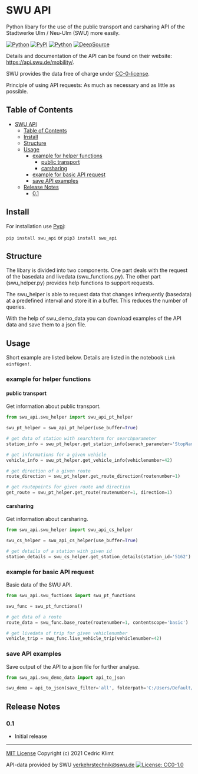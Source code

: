 # SWU API

Python libary for the use of the public transport and carsharing API of the Stadtwerke Ulm / Neu-Ulm (SWU) more easily.

[![Python](https://img.shields.io/pypi/pyversions/swu_api.svg)](https://badge.fury.io/py/swu_api)
[![PyPI](https://badge.fury.io/py/swu_api.svg)](https://badge.fury.io/py/swu_api)
[![Python](https://img.shields.io/github/license/CeKl/dev_swu_api.svg)](https://opensource.org/licenses/MIT)
[![DeepSource](https://deepsource.io/gh/CeKl/dev_swu_api.svg/?label=active+issues&token=qITdjDkP_9a7eS5lCgccaIHO)](https://deepsource.io/gh/CeKl/dev_swu_api/?ref=repository-badge)

Details and documentation of the API can be found on their website: <https://api.swu.de/mobility/>.

SWU provides the data free of charge under [CC-0-license](http://creativecommons.org/publicdomain/zero/1.0/).

Principle of using API requests: As much as necessary and as little as possible.

## Table of Contents

- [SWU API](#swu-api)
  - [Table of Contents](#table-of-contents)
  - [Install](#install)
  - [Structure](#structure)
  - [Usage](#usage)
    - [example for helper functions](#example-for-helper-functions)
      - [public transport](#public-transport)
      - [carsharing](#carsharing)
    - [example for basic API request](#example-for-basic-api-request)
    - [save API examples](#save-api-examples)
  - [Release Notes](#release-notes)
    - [0.1](#01)

## Install

For installation use [Pypi](https://pypi.org/project/swu_api/):

`pip install swu_api` or `pip3 install swu_api`

## Structure

The libary is divided into two components. One part deals with the request of the basedata and livedata (swu_functions.py). The other part (swu_helper.py) provides help functions to support requests.

The swu_helper is able to request data that changes infrequently (basedata) at a predefined interval and store it in a buffer. This reduces the number of queries.

With the help of swu_demo_data you can download examples of the API data and save them to a json file.

## Usage

Short example are listed below. Details are listed in the notebook `Link einfügen!`.

### example for helper functions

#### public transport

Get information about public transport.

```python
from swu_api.swu_helper import swu_api_pt_helper

swu_pt_helper = swu_api_pt_helper(use_buffer=True)

# get data of station with searchterm for searchparameter
station_info = swu_pt_helper.get_station_info(serach_parameter='StopName', serach_term='Justizgebäude')

# get informations for a given vehicle
vehicle_info = swu_pt_helper.get_vehicle_info(vehiclenumber=42)

# get direction of a given route
route_direction = swu_pt_helper.get_route_direction(routenumber=1)

# get routepoints for given route and direction
get_route = swu_pt_helper.get_route(routenumber=1, direction=1)
```

#### carsharing

Get information about carsharing.

```python
from swu_api.swu_helper import swu_api_cs_helper

swu_cs_helper = swu_api_cs_helper(use_buffer=True)

# get details of a station with given id
station_details = swu_cs_helper.get_station_details(station_id='5162')
```

### example for basic API request

Basic data of the SWU API.

```python
from swu_api.swu_fuctions import swu_pt_functions

swu_func = swu_pt_functions()

# get data of a route
route_data = swu_func.base_route(routenumber=1, contentscope='basic')

# get livedata of trip for given vehiclenumber
vehicle_trip = swu_func.live_vehicle_trip(vehiclenumber=42)

```

### save API examples

Save output of the API to a json file for further analyse.

```python
from swu_api.swu_demo_data import api_to_json

swu_demo = api_to_json(save_filter='all', folderpath='C:/Users/Default/Desktop/swu_data')

```

## Release Notes

### 0.1

- Initial release

- - -
[MIT License](https://opensource.org/licenses/MIT) Copyright (c) 2021 Cedric Klimt

API-data provided by SWU verkehrstechnik@swu.de [![License: CC0-1.0](https://licensebuttons.net/l/zero/1.0/80x15.png)](http://creativecommons.org/publicdomain/zero/1.0/)

